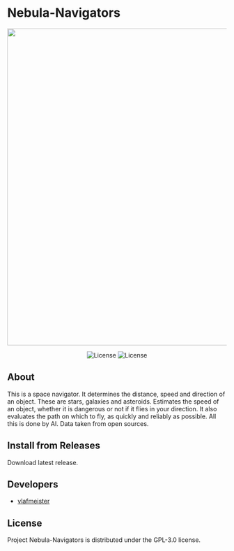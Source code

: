 # Nebula-Navigators

<p align="center">
      <img src="https://i.pinimg.com/564x/20/9e/cf/209ecfddf48b906b19f97f4ee35f32ad.jpg" Project Logo Url" width="726">
</p>

<p align="center">
   <img src="https://img.shields.io/badge/Virsion-v1.0(AGPL--3.0)-blue" alt="License">
   <img src="https://img.shields.io/badge/license-AGPL--3.0-green" alt="License">
</p>

## About

This is a space navigator. It determines the distance, speed and direction of an object. These are stars, galaxies and asteroids. Estimates the speed of an object, whether it is dangerous or not if it flies in your direction. It also evaluates the path on which to fly, as quickly and reliably as possible. All this is done by AI. Data taken from open sources.
                                                                               
                                                                               
## Install from Releases

Download latest release.
                                                                              

## Developers

- [vlafmeister](https://github.com/vlafmeister)

## License

Project Nebula-Navigators is distributed under the GPL-3.0 license.
